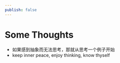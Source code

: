 ```yaml
---
publish: false
---
```


# Some Thoughts

- 如果感到抽象而无法思考，那就从思考一个例子开始
- keep inner peace, enjoy thinking, know thyself
